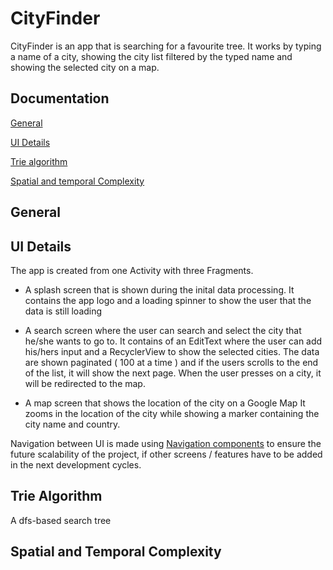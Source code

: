 # CityFinder

CityFinder is an app that is searching for a favourite tree. It works by typing a name of a city, showing the city list filtered by the typed name
and showing the selected city on a map.

## Documentation

[General](#general)

[UI Details](#ui-details)

[Trie algorithm](#trie-algorithm)

[Spatial and temporal Complexity](#complexity)


## General

## UI Details

The app is created from one Activity with three Fragments. 
  - A splash screen that is shown during the inital data processing.
        It contains the app logo and a loading spinner to show the user that the data is still loading
        
  - A search screen where the user can search and select the city that he/she wants to go to.
        It contains of an EditText where the user can add his/hers input and a RecyclerView to show the selected cities.
        The data are shown paginated ( 100 at a time ) and if the users scrolls to the end of the list, it will show the next page.
        When the user presses on a city, it will be redirected to the map.
        
  - A map screen that shows the location of the city on a Google Map
        It zooms in the location of the city while showing a marker containing the city name and country.
        
  
Navigation between UI is made using [Navigation components](https://developer.android.com/guide/navigation) to ensure the future
  scalability of the project, if other screens / features have to be added in the next development cycles. 
 

## Trie Algorithm

A dfs-based search tree

## Spatial and Temporal Complexity 

